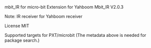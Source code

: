 mbit_IR for micro-bit
Extension for Yahboom Mbit_IR V2.0.3

Note: IR receiver for Yahboom receiver

License
MIT

Supported targets
for PXT/microbit (The metadata above is needed for package search.)